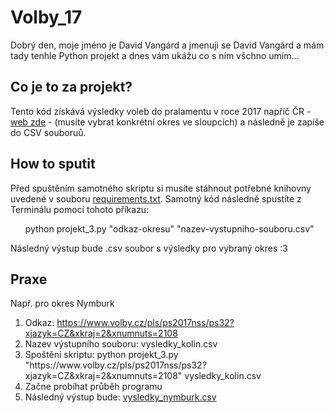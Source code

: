 # Volby_17

Dobrý den, moje jméno je David Vangárd a jmenuji se David Vangárd a mám tady tenhle Python projekt a dnes vám ukážu co s ním všchno umím...

<h2><b>Co je to za projekt?</b></h2>
    <p>
        Tento kód získává výsledky voleb do pralamentu v roce 2017 napříč ČR - <a target="_blank" href="https://volby.cz/pls/ps2017nss/ps3?xjazyk=CZ">web zde</a> - (musíte vybrat konkrétní okres ve sloupcích) a následně je zapíše do CSV souboruů. 
    </p>
    
<h2><b>How to sputit</b></h2>
    <p>
        Před spuštěním samotného skriptu si musíte stáhnout potřebné knihovny uvedené v souboru <a href="https://github.com/Zajic31/Volby_17/blob/main/requirements.txt"> requirements.txt</a>. Samotný kód následně spustíte z Terminálu pomocí tohoto příkazu:</p><bl> 
        <ul>python projekt_3.py "odkaz-okresu" "nazev-vystupniho-souboru.csv"</ul>
    </p>
    <p>
        Následný výstup bude .csv soubor s výsledky pro vybraný okres :3
    </p>

<h2>Praxe</h2>
    <p>
        Např. pro okres Nymburk </bl> 
        <ol>
            <li>
                Odkaz: <a href="https://www.volby.cz/pls/ps2017nss/ps32?xjazyk=CZ&xkraj=2&xnumnuts=2108">https://www.volby.cz/pls/ps2017nss/ps32?xjazyk=CZ&xkraj=2&xnumnuts=2108</a>
            </li>
            <li>
                Nazev výstupního souboru: vysledky_kolin.csv
            </li>
            <li>
                Spoštění skriptu: </bl>
                python projekt_3.py "https://www.volby.cz/pls/ps2017nss/ps32?xjazyk=CZ&xkraj=2&xnumnuts=2108" vysledky_kolin.csv
            </li>
            <li>
                Začne probíhat průběh programu
            </li>
            <li>
                Následný výstup bude: <a href="https://github.com/Zajic31/Volby_17/blob/main/vysledky_nymburk.csv">vysledky_nymburk.csv</a>
            </li>
        </ol>
    </p>

